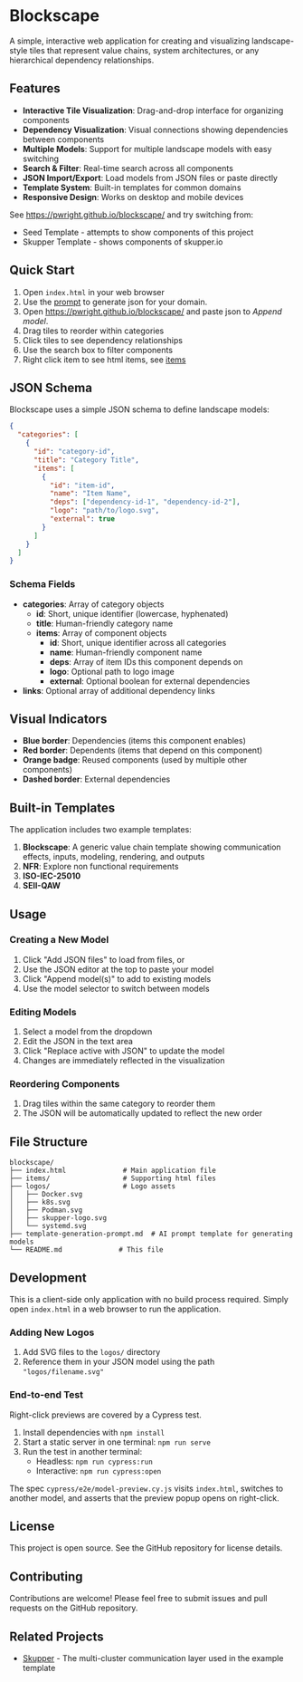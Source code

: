 # Blockscape

A simple, interactive web application for creating and visualizing landscape-style tiles that represent value chains, system architectures, or any hierarchical dependency relationships.

## Features

- **Interactive Tile Visualization**: Drag-and-drop interface for organizing components
- **Dependency Visualization**: Visual connections showing dependencies between components
- **Multiple Models**: Support for multiple landscape models with easy switching
- **Search & Filter**: Real-time search across all components
- **JSON Import/Export**: Load models from JSON files or paste directly
- **Template System**: Built-in templates for common domains
- **Responsive Design**: Works on desktop and mobile devices

See https://pwright.github.io/blockscape/ and try switching from:

* Seed Template - attempts to show components of this project
* Skupper Template - shows components of skupper.io

## Quick Start

1. Open `index.html` in your web browser
2. Use the [prompt](./template-generation-prompt.md) to generate json for your domain.
3. Open https://pwright.github.io/blockscape/ and paste json to *Append model*.
4. Drag tiles to reorder within categories
5. Click tiles to see dependency relationships
6. Use the search box to filter components
7. Right click item to see html items, see [items](items/README.md)

## JSON Schema

Blockscape uses a simple JSON schema to define landscape models:

```json
{
  "categories": [
    {
      "id": "category-id",
      "title": "Category Title",
      "items": [
        {
          "id": "item-id",
          "name": "Item Name",
          "deps": ["dependency-id-1", "dependency-id-2"],
          "logo": "path/to/logo.svg",
          "external": true
        }
      ]
    }
  ]
}
```

### Schema Fields

- **categories**: Array of category objects
  - **id**: Short, unique identifier (lowercase, hyphenated)
  - **title**: Human-friendly category name
  - **items**: Array of component objects
    - **id**: Short, unique identifier across all categories
    - **name**: Human-friendly component name
    - **deps**: Array of item IDs this component depends on
    - **logo**: Optional path to logo image
    - **external**: Optional boolean for external dependencies
- **links**: Optional array of additional dependency links

## Visual Indicators

- **Blue border**: Dependencies (items this component enables)
- **Red border**: Dependents (items that depend on this component)
- **Orange badge**: Reused components (used by multiple other components)
- **Dashed border**: External dependencies

## Built-in Templates

The application includes two example templates:

1. **Blockscape**: A generic value chain template showing communication effects, inputs, modeling, rendering, and outputs
2. **NFR**: Explore non functional requirements
3. **ISO-IEC-25010**
4. **SEII-QAW**


## Usage

### Creating a New Model

1. Click "Add JSON files" to load from files, or
2. Use the JSON editor at the top to paste your model
3. Click "Append model(s)" to add to existing models
4. Use the model selector to switch between models

### Editing Models

1. Select a model from the dropdown
2. Edit the JSON in the text area
3. Click "Replace active with JSON" to update the model
4. Changes are immediately reflected in the visualization

### Reordering Components

1. Drag tiles within the same category to reorder them
2. The JSON will be automatically updated to reflect the new order

## File Structure

```
blockscape/
├── index.html              # Main application file
├── items/                  # Supporting html files
├── logos/                  # Logo assets
│   ├── Docker.svg
│   ├── k8s.svg
│   ├── Podman.svg
│   ├── skupper-logo.svg
│   └── systemd.svg
├── template-generation-prompt.md  # AI prompt template for generating models
└── README.md              # This file
```

## Development

This is a client-side only application with no build process required. Simply open `index.html` in a web browser to run the application.

### Adding New Logos

1. Add SVG files to the `logos/` directory
2. Reference them in your JSON model using the path `"logos/filename.svg"`

### End-to-end Test

Right-click previews are covered by a Cypress test.

1. Install dependencies with `npm install`
2. Start a static server in one terminal: `npm run serve`
3. Run the test in another terminal:
   - Headless: `npm run cypress:run`
   - Interactive: `npm run cypress:open`

The spec `cypress/e2e/model-preview.cy.js` visits `index.html`, switches to another model, and asserts that the preview popup opens on right-click.

## License

This project is open source. See the GitHub repository for license details.

## Contributing

Contributions are welcome! Please feel free to submit issues and pull requests on the GitHub repository.

## Related Projects

- [Skupper](https://skupper.io/) - The multi-cluster communication layer used in the example template
